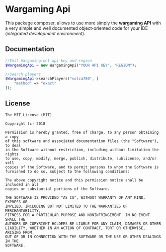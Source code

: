 
# Wargaming Api

This package composer, allows to use more simply the 
**wargaming API** with a very simple and well documented 
object-oriented code for your IDE (*integrated development environment*).

## Documentation

```php
//Init Wargaming.net api key and region
$WargamingApi = new WargamingApi("YOUR API KEY", "REGION");

//Search players
$WargamingApi->searchPlayers("volca780", [
	"method" => "exact"
]);
```

## License

```
The MIT License (MIT)

Copyright (c) 2018 

Permission is hereby granted, free of charge, to any person obtaining a copy
of this software and associated documentation files (the "Software"), to deal
in the Software without restriction, including without limitation the rights
to use, copy, modify, merge, publish, distribute, sublicense, and/or sell
copies of the Software, and to permit persons to whom the Software is
furnished to do so, subject to the following conditions:

The above copyright notice and this permission notice shall be included in all
copies or substantial portions of the Software.

THE SOFTWARE IS PROVIDED "AS IS", WITHOUT WARRANTY OF ANY KIND, EXPRESS OR
IMPLIED, INCLUDING BUT NOT LIMITED TO THE WARRANTIES OF MERCHANTABILITY,
FITNESS FOR A PARTICULAR PURPOSE AND NONINFRINGEMENT. IN NO EVENT SHALL THE
AUTHORS OR COPYRIGHT HOLDERS BE LIABLE FOR ANY CLAIM, DAMAGES OR OTHER
LIABILITY, WHETHER IN AN ACTION OF CONTRACT, TORT OR OTHERWISE, ARISING FROM,
OUT OF OR IN CONNECTION WITH THE SOFTWARE OR THE USE OR OTHER DEALINGS IN THE
SOFTWARE.
```

